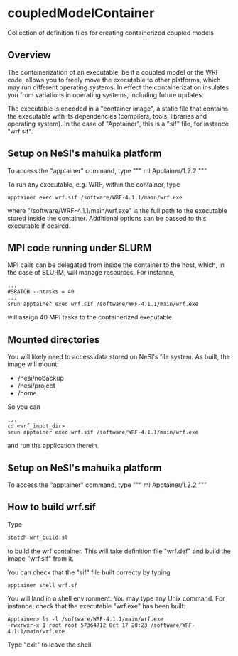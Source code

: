 # coupledModelContainer
Collection of definition files for creating containerized coupled models

## Overview

The containerization of an executable, be it a coupled model or the WRF code, allows you to freely move the executable to other platforms, which may run different operating systems. In effect the containerization insulates you from variations in operating systems, including future updates. 

The executable is encoded in a "container image", a static file that contains the executable with its dependencies (compilers, tools, libraries and operating system). In the case of "Apptainer", this is a "sif" file, for instance "wrf.sif". 

## Setup on NeSI's mahuika platform

To access the "apptainer" command, type
"""
ml Apptainer/1.2.2
"""

To run any executable, e.g. WRF, within the container, type
```
apptainer exec wrf.sif /software/WRF-4.1.1/main/wrf.exe
```
where "/software/WRF-4.1.1/main/wrf.exe" is the full path to the executable stored inside the container. Additional options can be passed to this executable if desired.

## MPI code running under SLURM

MPI calls can be delegated from inside the container to the host, which, in the case of SLURM, will manage resources. For instance, 
```
...
#SBATCH --ntasks = 40
...
srun apptainer exec wrf.sif /software/WRF-4.1.1/main/wrf.exe
```
will assign 40 MPI tasks to the containerized executable.


## Mounted directories

You will likely need to access data stored on NeSI's file system. As built, the image will mount:

 * /nesi/nobackup
 * /nesi/project
 * /home

So you can 
```
...
cd <wrf_input_dir>
srun apptainer exec wrf.sif /software/WRF-4.1.1/main/wrf.exe
```
and run the application therein.

## Setup on NeSI's mahuika platform

To access the "apptainer" command, type
"""
ml Apptainer/1.2.2
"""

## How to build wrf.sif

Type
```bash
sbatch wrf_build.sl
```
to build the wrf container. This will take definition file "wrf.def" and build the image "wrf.sif" from it.

You can check that the "sif" file built correcty by typing
```
apptainer shell wrf.sf
```
You will land in a shell environment. You may type any Unix command. For instance, check that the executable "wrf.exe" has been 
built:
```
Apptainer> ls -l /software/WRF-4.1.1/main/wrf.exe
-rwxrwxr-x 1 root root 57364712 Oct 17 20:23 /software/WRF-4.1.1/main/wrf.exe
```
Type "exit" to leave the shell. 

